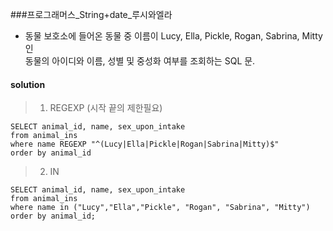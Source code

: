 ###프로그래머스_String+date_루시와엘라

- 동물 보호소에 들어온 동물 중 이름이 Lucy, Ella, Pickle, Rogan, Sabrina, Mitty인 <br>
동물의 아이디와 이름, 성별 및 중성화 여부를 조회하는 SQL 문.

#### solution

> 1. REGEXP (시작 끝의 제한필요)
```mysql
SELECT animal_id, name, sex_upon_intake
from animal_ins
where name REGEXP "^(Lucy|Ella|Pickle|Rogan|Sabrina|Mitty)$"
order by animal_id
```

> 2. IN
```mysql
SELECT animal_id, name, sex_upon_intake
from animal_ins
where name in ("Lucy","Ella","Pickle", "Rogan", "Sabrina", "Mitty")
order by animal_id;
```
